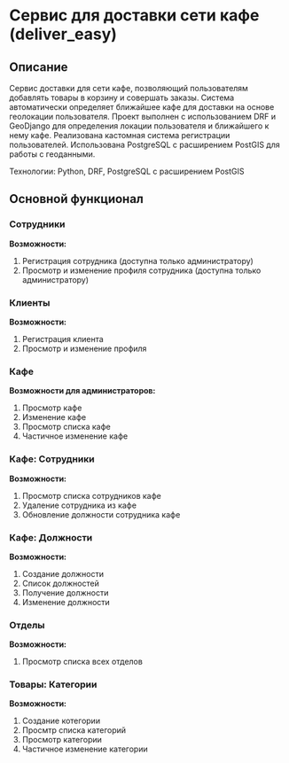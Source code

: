 # Сервис для доставки сети кафе (deliver_easy)

## Описание
Сервис доставки для сети кафе, позволяющий пользователям добавлять товары в корзину и совершать заказы. Система автоматически определяет ближайшее кафе для доставки на основе геолокации пользователя. Проект выполнен с использованием DRF и GeoDjango для определения локации пользователя и ближайшего к нему кафе. Реализована кастомная система регистрации пользователей. Использована PostgreSQL с расширением PostGIS для работы с геоданными. 

Технологии: Python, DRF, PostgreSQL с расширением PostGIS


## Основной функционал
### Сотрудники
**Возможности:**
1. Регистрация сотрудника (доступна только администратору)
2. Просмотр и изменение профиля сотрудника (доступна только администратору)

### Клиенты
**Возможности:**
1. Регистрация клиента
2. Просмотр и изменение профиля

### Кафе
**Возможности для администраторов:**
1. Просмотр кафе
2. Изменение кафе
3. Просмотр списка кафе
4. Частичное изменение кафе

### Кафе: Сотрудники
**Возможности:**
1. Просмотр списка сотрудников кафе
2. Удаление сотрудника из кафе
3. Обновление должности сотрудника кафе

### Кафе: Должности
**Возможности:**
1. Создание должности
2. Список должностей
3. Получение должности
4. Изменение должности

### Отделы
**Возможности:**
1. Просмотр списка всех отделов

### Товары: Категории
**Возможности:**
1. Создание котегории
2. Просмтр списка категорий
3. Просмотр категории
4. Частичное изменение категории

